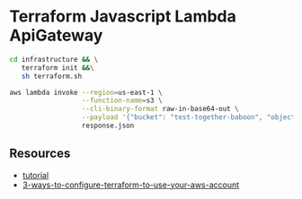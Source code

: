 # Terraform Javascript Lambda ApiGateway

```sh
cd infrastructure && \
   terraform init &&\
   sh terraform.sh
```

```sh
aws lambda invoke --region=us-east-1 \
                  --function-name=s3 \
                  --cli-binary-format raw-in-base64-out \
                  --payload '{"bucket": "test-together-baboon", "object": "hello.json"}' \
                  response.json

```

## Resources

- [tutorial](https://www.youtube.com/watch?v=bybQxpM0kSQ)
- [3-ways-to-configure-terraform-to-use-your-aws-account](https://banhawy.medium.com/3-ways-to-configure-terraform-to-use-your-aws-account-fb00a08ded5)
